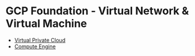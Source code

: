 # GCP Foundation - Virtual Network & Virtual Machine

* [Virtual Private Cloud](vpc.md)
* [Compute Engine](compute-engine.md)

